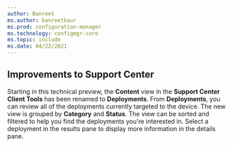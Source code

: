 ```yaml
---
author: Banreet
ms.author: banreetkaur
ms.prod: configuration-manager
ms.technology: configmgr-core
ms.topic: include
ms.date: 04/22/2021
---
```


## <a name="bkmk_supctr"></a> Improvements to Support Center
<!--8272488-->

Starting in this technical preview, the **Content** view in the **Support Center Client Tools** has been renamed to **Deployments**.  From **Deployments**, you can review all of the deployments currently targeted to the device. The new view is grouped by **Category** and **Status**. The view can be sorted and filtered to help you find the deployments you're interested in. Select a deployment in the results pane to display more information in the details pane.

